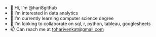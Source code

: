 - 👋 Hi, I’m @hari8github
- 👀 I’m interested in data analytics
- 🌱 I’m currently learning computer science degree
- 💞️ I’m looking to collaborate on sql, r, python, tableau, googlesheets
- 📫 Can reach me at toharivenkat@gmail.com

<!---
hari8github/hari8github is a ✨ special ✨ repository because its `README.md` (this file) appears on your GitHub profile.
You can click the Preview link to take a look at your changes.
--->
